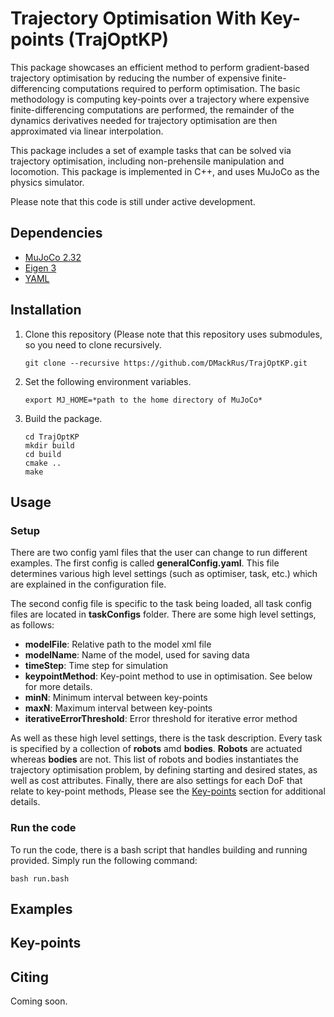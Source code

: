 # Trajectory Optimisation With Key-points (TrajOptKP)
This package showcases an efficient method to perform gradient-based trajectory optimisation by reducing 
the number of expensive finite-differencing computations required to perform optimisation. The basic
methodology is computing key-points over a trajectory where expensive finite-differencing computations
are performed, the remainder of the dynamics derivatives needed for trajectory optimisation are then
approximated via linear interpolation.

This package includes a set of example tasks that can be solved via trajectory optimisation, including 
non-prehensile manipulation and locomotion. This package is implemented in C++, and uses MuJoCo as the
physics simulator.

Please note that this code is still under active development.

## Dependencies
- [MuJoCo 2.32](http://www.mujoco.org/)
- [Eigen 3](https://eigen.tuxfamily.org/dox/GettingStarted.html)
- [YAML](https://github.com/jbeder/yaml-cpp)

## Installation

1. Clone this repository (Please note that this repository uses submodules, 
so you need to clone recursively.
   ```
   git clone --recursive https://github.com/DMackRus/TrajOptKP.git
   ```  
2. Set the following environment variables.
   ```
   export MJ_HOME=*path to the home directory of MuJoCo*
   ```
3. Build the package.
   ```
   cd TrajOptKP
   mkdir build
   cd build
   cmake ..
   make
   ```

## Usage
### Setup
There are two config yaml files that the user can change to run different examples. The first config 
is called **generalConfig.yaml**. This file determines various high level settings (such as optimiser, task, etc.) which are explained 
in the configuration file.

The second config file is specific to the task being loaded, all task config files are located in **taskConfigs** folder. 
There are some high level settings, as follows:
- **modelFile**: Relative path to the model xml file
- **modelName**: Name of the model, used for saving data
- **timeStep**: Time step for simulation
- **keypointMethod**: Key-point method to use in optimisation. See below for more details.
- **minN**: Minimum interval between key-points
- **maxN**: Maximum interval between key-points
- **iterativeErrorThreshold**: Error threshold for iterative error method

As well as these high level settings, there is the task description. Every task is specified by a collection of **robots** amd **bodies**.
**Robots** are actuated whereas **bodies** are not. This list of robots and bodies instantiates the trajectory 
optimisation problem, by defining starting and desired states, as well as cost attributes. Finally, there are also settings
for each DoF that relate to key-point methods, Please see the [Key-points](#Key-points) section for additional details.

### Run the code
To run the code, there is a bash script that handles building and running provided. Simply run the
following command:
```
bash run.bash
```

## Examples

## Key-points

## Citing
Coming soon.

